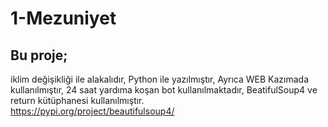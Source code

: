 # 1-Mezuniyet


## Bu proje; 
  iklim değişikliği ile alakalıdır,
  Python ile yazılmıştır,
  Ayrıca WEB Kazımada kullanılmıştır,
  24 saat yardıma koşan bot kullanılmaktadır,
  BeatifulSoup4 ve return kütüphanesi kullanılmıştır.  
  https://pypi.org/project/beautifulsoup4/
  
